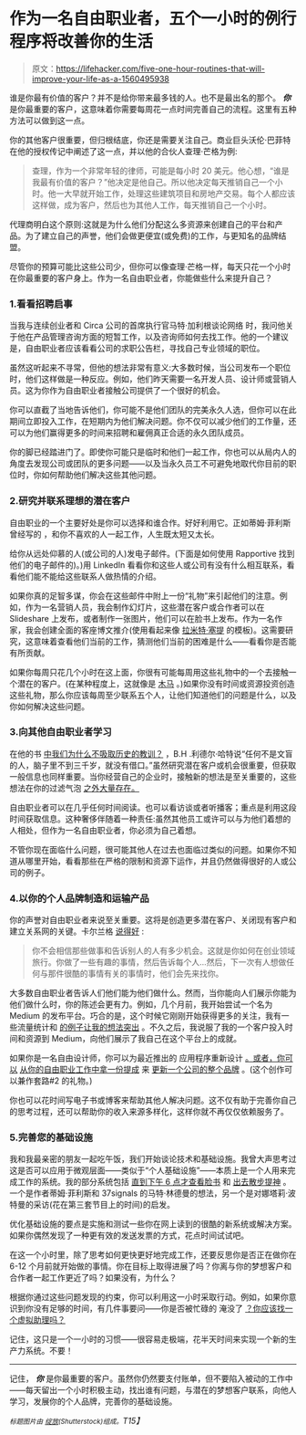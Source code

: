 # 作为一名自由职业者，五个一小时的例行程序将改善你的生活

> 原文：<https://lifehacker.com/five-one-hour-routines-that-will-improve-your-life-as-a-1560495938>

谁是你最有价值的客户？并不是给你带来最多钱的人。也不是最出名的那个。 ***你*** 是你最重要的客户，这意味着你需要每周花一点时间完善自己的流程。这里有五种方法可以做到这一点。



你的其他客户很重要，但归根结底，你还是需要关注自己。商业巨头沃伦·巴菲特在他的授权传记中阐述了这一点，并以他的合伙人查理·芒格为例:

> 查理，作为一个非常年轻的律师，可能是每小时 20 美元。他心想，“谁是我最有价值的客户？”他决定是他自己。所以他决定每天推销自己一个小时。他一大早就开始工作，处理这些建筑项目和房地产交易。每个人都应该这样做，成为客户，然后也为其他人工作，每天推销自己一个小时。

代理商明白这个原则:这就是为什么他们分配这么多资源来创建自己的平台和产品。为了建立自己的声誉，他们会做更便宜(或免费)的工作，与更知名的品牌结盟。

尽管你的预算可能比这些公司少，但你可以像查理·芒格一样，每天只花一个小时在你最重要的客户身上。作为一名自由职业者，你能做些什么来提升自己？

### 1.看看招聘启事

当我与连续创业者和 Circa 公司的首席执行官马特·加利根谈论网络 时，我问他关于他在产品管理咨询方面的短暂工作，以及咨询师如何去找工作。他的一个建议是，自由职业者应该看看公司的求职公告栏，寻找自己专业领域的职位。

虽然这听起来不寻常，但他的想法非常有意义:大多数时候，当公司发布一个职位时，他们这样做是一种反应。例如，他们昨天需要一名开发人员、设计师或营销人员。这为你作为自由职业者接触公司提供了一个很好的机会。

你可以直截了当地告诉他们，你可能不是他们团队的完美永久人选，但你可以在此期间立即投入工作，在短期内为他们解决问题。你不仅可以减少他们的工作量，还可以为他们赢得更多的时间来招聘和雇佣真正合适的永久团队成员。

你的脚已经踏进门了。即使你可能只是临时和他们一起工作，你也可以从局内人的角度去发现公司或团队的更多问题——以及当永久员工不可避免地取代你目前的职位时，你如何帮助他们解决这些其他问题。

### 2.研究并联系理想的潜在客户

自由职业的一个主要好处是你可以选择和谁合作。好好利用它。正如蒂姆·菲利斯曾经写的 ，和你不喜欢的人一起工作，人生既太短又太长。

给你从远处仰慕的人(或公司的人)发电子邮件。(下面是如何使用 Rapportive 找到他们的电子邮件的)。)用 LinkedIn 看看你和这些人或公司有没有什么相互联系，看看他们能不能给这些联系人做热情的介绍。

如果你真的足智多谋，你会在这些邮件中附上一份“礼物”来引起他们的注意。例如，作为一名营销人员，我会制作幻灯片，这些潜在客户或合作者可以在 Slideshare 上发布，或者制作一张图片，他们可以在脸书上发布。作为一名作家，我会创建全面的客座博文推介(使用看起来像 [拉米特·塞提](http://www.iwillteachyoutoberich.com/write-a-guest-post-for-i-will-teach-you-to-be-rich/) 的模板)。这需要研究，这意味着查看他们当前的工作，猜测他们当前的困难是什么——看看你是否能有所贡献。

如果你每周只花几个小时在这上面，你很有可能每周用这些礼物中的一个去接触一个潜在的客户。(在某种程度上，这就像是 [木马](https://medium.com/i-m-h-o/3a4450ee1de0) 。)如果你没有时间或资源投资创造这些礼物，那么你应该每周至少联系五个人，让他们知道他们的问题是什么，以及你如何解决这些问题。

### 3.向其他自由职业者学习

在他的书 [中我们为什么不吸取历史的教训？](http://www.amazon.com/Why-Dont-We-Learn-History/dp/004900025X?asc_campaign=InlineText&asc_refurl=https://lifehacker.com/five-one-hour-routines-that-will-improve-your-life-as-a-1560495938&asc_source=&tag=kinjalifehackerlink-20) ，B.H .利德尔·哈特说“任何不是文盲的人，脑子里不到三千岁，就没有借口。”虽然研究潜在客户或机会很重要，但获取一般信息也同样重要。当你经营自己的企业时，接触新的想法是至关重要的，这些想法在你的过滤气泡 [之外大量存在。](http://blog.busybuildingthings.com/post/79871235525/you-are-what-you-eat-and-why-you-should-spend-more-on)

自由职业者可以在几乎任何时间阅读。也可以看访谈或者听播客；重点是利用这段时间获取信息。这种奢侈伴随着一种责任:虽然其他员工或许可以与为他们着想的人相处，但作为一名自由职业者，你必须为自己着想。

不管你现在面临什么问题，很可能其他人在过去也面临过类似的问题。如果你不知道从哪里开始，看看那些在严格的限制和资源下运作，并且仍然做得很好的人或公司的例子。

### 4.以你的个人品牌制造和运输产品

你的声誉对自由职业者来说至关重要。这将是创造更多潜在客户、关闭现有客户和建立关系网的关键。卡尔兰格 [说得好](http://carl.flax.ie/dothingstellpeople.html) :

> 你不会相信那些做事和告诉别人的人有多少机会。这就是你如何在创业领域旅行。你做了一些有趣的事情，然后告诉每个人...然后，下一次有人想做任何与那件很酷的事情有关的事情时，他们会先来找你。

大多数自由职业者告诉人们他们能为他们做什么。然而，当你能向人们展示你能为他们做什么时，你的陈述会更有力。例如，几个月前，我开始尝试一个名为 Medium 的发布平台。巧合的是，这个时候它刚刚开始获得更多的关注，我有一些流量统计和 [的例子让我的想法突出](http://www.fastcompany.com/3015027/leadership-now/want-to-conquer-a-new-skill-do-it-every-day) 。不久之后，我说服了我的一个客户投入时间和资源到 Medium，向他们展示了我自己在这个平台上的成就。

如果你是一名自由设计师，你可以为最近推出的 应用程序重新设计 [。或者，你可以](http://www.jasonli.ca/cyberdust/) [从你的自由职业工作中拿一份提成](http://lifehacker.com/the-benefits-of-a-makecation-1000295565) 来 [更新一个公司的整个品牌](http://www.minimallyminimal.com/2012/7/3/the-next-microsoft.html) 。(这个创作可以兼作套路#2 的礼物。)

你也可以花时间写电子书或博客来帮助其他人解决问题。这不仅有助于完善你自己的思考过程，还可以帮助你的收入来源多样化，这样你就不再仅仅依赖服务了。

### 5.完善您的基础设施

我和我最亲密的朋友一起吃午饭，我们开始谈论技术和基础设施。我曾大声思考过这是否可以应用于微观层面——类似于“个人基础设施”——本质上是一个人用来完成工作的系统。我的部分系统包括 [直到下午 6 点才查看脸书](https://medium.com/i-m-h-o/b3500420da1b) 和 [出去散步提神](https://medium.com/introvert-power/bd4243ec15e1) 。一个是作者蒂姆·菲利斯和 37signals 的马特·林德曼的想法，另一个是对娜塔莉·波特曼的采访(花在第三套节目上的时间)的启发。

优化基础设施的要点是实施和测试一些你在网上读到的很酷的新系统或解决方案。如果你偶然发现了一种更有效的发送发票的方式，花点时间试试吧。

在这一个小时里，除了思考如何更快更好地完成工作，还要反思你是否正在做你在 6-12 个月前就开始做的事情。你在目标上取得进展了吗？你离与你的梦想客户和合作者一起工作更近了吗？如果没有，为什么？

根据你通过这些问题发现的约束，你可以利用这一小时采取行动。例如，如果你意识到你没有足够的时间，有几件事要问——你是否被忙碌的 淹没了 [？你应该找一个虚拟助理吗？](https://lifehacker.com/are-you-really-as-busy-as-you-think-you-are-5982344)

记住，这只是一个一小时的习惯——很容易走极端，花半天时间来实现一个新的生产力系统。不要！

* * *

记住， ***你*** 是你最重要的客户。虽然你仍然要支付账单，但不要陷入被动的工作中——每天留出一个小时积极主动，找出谁有问题，与潜在的梦想客户联系，向他人学习，发展你的个人品牌，完善你的基础设施。

*<small>标题图片由</small>* [*<small>绽放</small>*](http://www.shutterstock.com/pic-181277477/stock-vector-flat-design-style-modern-vector-illustration-concept-of-web-page-coding-and-programming-website.html)*<small>(Shutterstock)组成。</small>T15】*